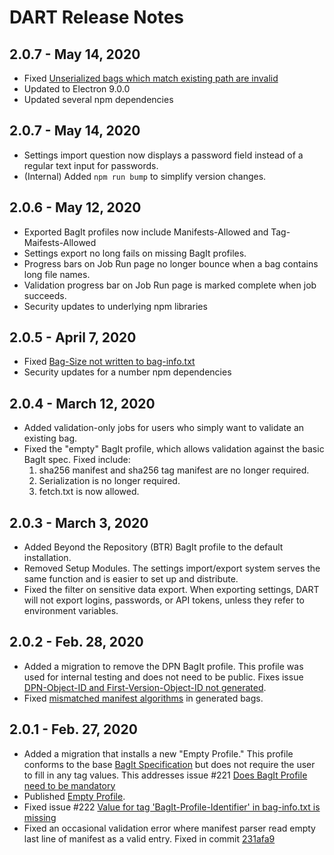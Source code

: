 # DART Release Notes

## 2.0.7 - May 14, 2020

* Fixed [Unserialized bags which match existing path are invalid](https://github.com/APTrust/dart/issues/280)
* Updated to Electron 9.0.0
* Updated several npm dependencies

## 2.0.7 - May 14, 2020

* Settings import question now displays a password field instead of a regular text input for passwords.
* (Internal) Added `npm run bump` to simplify version changes.

## 2.0.6 - May 12, 2020

* Exported BagIt profiles now include Manifests-Allowed and Tag-Maifests-Allowed
* Settings export no long fails on missing BagIt profiles.
* Progress bars on Job Run page no longer bounce when a bag contains long file names.
* Validation progress bar on Job Run page is marked complete when job succeeds.
* Security updates to underlying npm libraries

## 2.0.5 - April 7, 2020

* Fixed [Bag-Size not written to bag-info.txt](https://github.com/APTrust/dart/issues/247)
* Security updates for a number npm dependencies

## 2.0.4 - March 12, 2020

* Added validation-only jobs for users who simply want to validate an existing bag.
* Fixed the "empty" BagIt profile, which allows validation against the basic BagIt spec. Fixed include:
    1. sha256 manifest and sha256 tag manifest are no longer required.
    2. Serialization is no longer required.
    3. fetch.txt is now allowed.

## 2.0.3 - March 3, 2020

* Added Beyond the Repository (BTR) BagIt profile to the default installation.
* Removed Setup Modules. The settings import/export system serves the same function and is easier to set up and distribute.
* Fixed the filter on sensitive data export. When exporting settings, DART will not export logins, passwords, or API tokens, unless they refer to environment variables.

## 2.0.2 - Feb. 28, 2020

* Added a migration to remove the DPN BagIt profile. This profile was used for internal testing and does not need to be public. Fixes issue [DPN-Object-ID and First-Version-Object-ID not generated](https://github.com/APTrust/dart/issues/224).
* Fixed [mismatched manifest algorithms](https://github.com/APTrust/dart/issues/223) in generated bags.

## 2.0.1 - Feb. 27, 2020

* Added a migration that installs a new "Empty Profile." This profile conforms to the base [BagIt Specification](https://tools.ietf.org/html/rfc8493) but does not require the user to fill in any tag values. This addresses issue #221 [Does BagIt Profile need to be mandatory](https://github.com/APTrust/dart/issues/221)
* Published [Empty Profile](https://raw.githubusercontent.com/APTrust/dart/master/profiles/empty_profile.json).
* Fixed issue #222 [Value for tag 'BagIt-Profile-Identifier' in bag-info.txt is missing](https://github.com/APTrust/dart/issues/222)
* Fixed an occasional validation error where manifest parser read empty last line of manifest as a valid entry. Fixed in commit [231afa9](https://github.com/APTrust/dart/commit/231afa9c42e181a89a82001d495d1d66509124a3)
